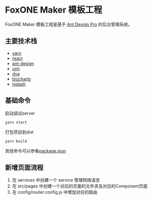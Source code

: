 # FoxONE Maker 模板工程

FoxONE Maker 模板工程是基于 [Ant Design Pro](https://pro.ant.design/docs/getting-started-cn) 的后台管理系统。

## 主要技术栈

- [yarn](https://yarnpkg.com/zh-Hans/)
- [react](https://reactjs.org/)
- [ant-design](https://ant.design/index-cn)
- [umi](https://umijs.org/zh/guide/)
- [dva](https://dvajs.com/)
- [bizcharts](https://bizcharts.net/index)
- [lodash](https://www.lodashjs.com/)

## 基础命令

启动调试server

```yarn start```

打包项目到dist

```yarn build```

其他命令可以参看[package.json](package.json)

## 新增页面流程

1. 在 services 中创建一个 service 管理网络请求
2. 在 src/pages 中创建一个对应的页面的文件夹及对应的Component页面
3. 在 config/router.config.js 中增加对应的路由
